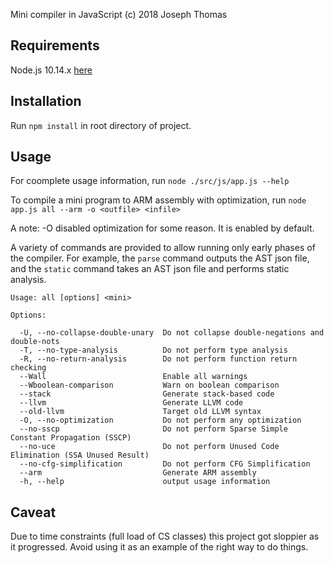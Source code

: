 Mini compiler in JavaScript
(c) 2018 Joseph Thomas


Requirements
------------

Node.js 10.14.x [here](https://nodejs.org/)


Installation
------------

Run `npm install` in root directory of project.


Usage
-----

For coomplete usage information, run `node ./src/js/app.js --help`

To compile a mini program to ARM assembly with optimization, run `node app.js all --arm -o <outfile> <infile>`

A note: -O disabled optimization for some reason. It is enabled by default. 

A variety of commands are provided to allow running only early phases of the compiler. For example, the `parse`
command outputs the AST json file, and the `static` command takes an AST json file and performs static analysis.

    Usage: all [options] <mini>
    
    Options:
    
      -U, --no-collapse-double-unary  Do not collapse double-negations and double-nots
      -T, --no-type-analysis          Do not perform type analysis  
      -R, --no-return-analysis        Do not perform function return checking
      --Wall                          Enable all warnings
      --Wboolean-comparison           Warn on boolean comparison
      --stack                         Generate stack-based code
      --llvm                          Generate LLVM code
      --old-llvm                      Target old LLVM syntax
      -O, --no-optimization           Do not perform any optimization
      --no-sscp                       Do not perform Sparse Simple Constant Propagation (SSCP)
      --no-uce                        Do not perform Unused Code Elimination (SSA Unused Result)
      --no-cfg-simplification         Do not perform CFG Simplification
      --arm                           Generate ARM assembly
      -h, --help                      output usage information
  
  Caveat
  ------
  
Due to time constraints (full load of CS classes) this project got sloppier as it progressed. Avoid using it as an example of the right way to do things.
